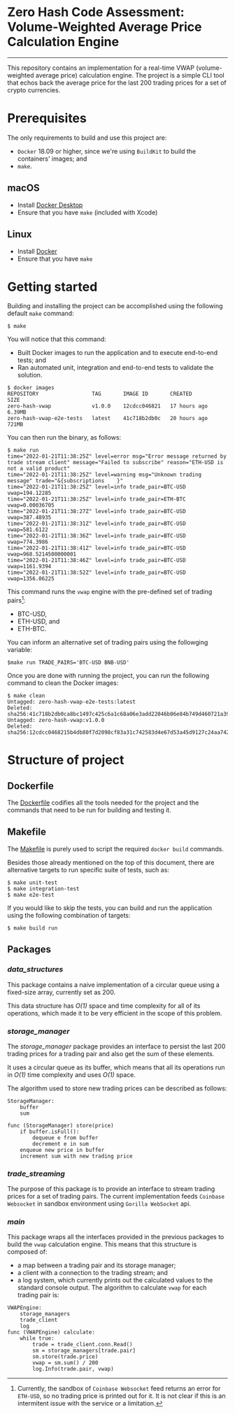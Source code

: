 
# Zero Hash Code Assessment: Volume-Weighted Average Price Calculation Engine
------------------------------------------------

This repository contains an implementation for a real-time VWAP (volume-weighted average price) calculation engine. The project is a simple CLI tool that echos back the average price for the last 200 trading prices for a set of crypto currencies.

# Prerequisites

The only requirements to build and use this project are:
- `Docker` 18.09 or higher, since we're using `BuildKit` to build the containers' images; and
- `make`.

## macOS

* Install [Docker Desktop](https://www.docker.com/products/docker-desktop)
* Ensure that you have `make` (included with Xcode)

## Linux

* Install [Docker](https://docs.docker.com/engine/install/)
* Ensure that you have `make`

# Getting started

Building and installing the project can be accomplished using the following default `make` command:
```console
$ make
```
You will notice that this command:
* Built Docker images to run the application and to execute end-to-end tests; and
* Ran automated unit, integration and end-to-end tests to validate the solution.

```console
$ docker images
REPOSITORY                 TAG       IMAGE ID       CREATED        SIZE
zero-hash-vwap             v1.0.0    12cdcc046821   17 hours ago   6.39MB
zero-hash-vwap-e2e-tests   latest    41c718b2db0c   20 hours ago   721MB
```

You can then run the binary, as follows:
```console
$ make run
time="2022-01-21T11:38:25Z" level=error msg="Error message returned by trade stream client" message="Failed to subscribe" reason="ETH-USD is not a valid product"
time="2022-01-21T11:38:25Z" level=warning msg="Unknown trading message" trade="&{subscriptions    }"
time="2022-01-21T11:38:25Z" level=info trade_pair=BTC-USD vwap=194.12285
time="2022-01-21T11:38:25Z" level=info trade_pair=ETH-BTC vwap=0.00036705
time="2022-01-21T11:38:27Z" level=info trade_pair=BTC-USD vwap=387.48935
time="2022-01-21T11:38:31Z" level=info trade_pair=BTC-USD vwap=581.6122
time="2022-01-21T11:38:36Z" level=info trade_pair=BTC-USD vwap=774.3986
time="2022-01-21T11:38:41Z" level=info trade_pair=BTC-USD vwap=968.5214500000001
time="2022-01-21T11:38:46Z" level=info trade_pair=BTC-USD vwap=1161.9394
time="2022-01-21T11:38:52Z" level=info trade_pair=BTC-USD vwap=1356.06225
```
This command runs the `vwap` engine with the pre-defined set of trading pairs[^1]:
- BTC-USD,
- ETH-USD, and
- ETH-BTC.

[^1]: Currently, the sandbox of `Coinbase Websocket` feed returns an error for `ETH-USD`, so no trading price is printed out for it. It is not clear if this is an intermitent issue with the service or a limitation.


You can inform an alternative set of trading pairs using the followging variable:
```console
$make run TRADE_PAIRS='BTC-USD BNB-USD'
```

Once you are done with running the project, you can run the following command to clean the Docker images:
```console
$ make clean
Untagged: zero-hash-vwap-e2e-tests:latest
Deleted: sha256:41c718b2db0ca8bc1497c425c6a1c68a06e3add22046b06e84b749d460721a39
Untagged: zero-hash-vwap:v1.0.0
Deleted: sha256:12cdcc0468215b4db80f7d2098cf83a31c742583d4e67d53a45d9127c24aa742
```

# Structure of project

## Dockerfile

The [Dockerfile](./Dockerfile) codifies all the tools needed for the project
and the commands that need to be run for building and testing it.

## Makefile

The [Makefile](./Makefile) is purely used to script the required `docker build`
commands.

Besides those already mentioned on the top of this document, there are alternative targets to run specific suite of tests, such as:
```console
$ make unit-test
$ make integration-test
$ make e2e-test
```
If you would like to skip the tests, you can build and run the application using the following combination of targets:
```console
$ make build run
```

## Packages
### *data_structures*
This package contains a naive implementation of a circular queue using a fixed-size array, currently set as 200.

This data structure has *O(1)* space and time complexity for all of its operations, which made it to be very efficient in the scope of this problem.

### *storage_manager*
The *storage_manager*  package provides an interface to persist the last 200 trading prices for a
trading pair and also get the sum of these elements. 

It uses a circular queue as its buffer, which means
that all its operations run in *O(1)* time complexity and uses *O(1)* space.

The algorithm used to store new trading prices can be described as follows:
```console
StorageManager:
    buffer
    sum

func (StorageManager) store(price)
    if buffer.isFull():
        dequeue e from buffer
        decrement e in sum
    enqueue new price in buffer
    increment sum with new trading price
```

### *trade_streaming*
The purpose of this package is to provide an interface to stream trading prices for a set of trading pairs.
The current implementation feeds `Coinbase Websocket` in sandbox environment using `Gorilla WebSocket` api.

### *main*
This package wraps all the interfaces provided in the previous packages to build the `vwap` calculation engine. This means that this structure is composed of:
- a map between a trading pair and its storage manager;
- a client with a connection to the trading stream; and
- a log system, which currently prints out the calculated values to the standard console output.
The algorithm to calculate `vwap` for each trading pair is:

```console
VWAPEngine:
    storage_managers
    trade_client
    log
func (VWAPEngine) calculate:
    while true:
        trade = trade_client.conn.Read()
        sm = storage_managers[trade.pair]
        sm.store(trade.price)
        vwap = sm.sum() / 200
        log.Info(trade.pair, vwap)
```
